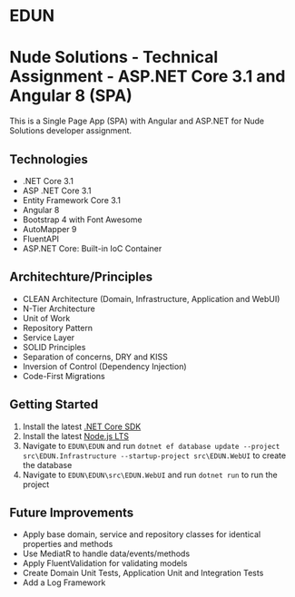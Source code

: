 # EDUN
# Nude Solutions - Technical Assignment - ASP.NET Core 3.1 and Angular 8 (SPA) 

This is a Single Page App (SPA) with Angular and ASP.NET for Nude Solutions developer assignment. 

## Technologies

* .NET Core 3.1
* ASP .NET Core 3.1
* Entity Framework Core 3.1
* Angular 8
* Bootstrap 4 with Font Awesome
* AutoMapper 9
* FluentAPI
* ASP.NET Core: Built-in IoC Container

## Architechture/Principles

* CLEAN Architecture (Domain, Infrastructure, Application and WebUI)
* N-Tier Architecture
* Unit of Work
* Repository Pattern 
* Service Layer
* SOLID Principles
* Separation of concerns, DRY and KISS
* Inversion of Control (Dependency Injection)
* Code-First Migrations

## Getting Started

1. Install the latest [.NET Core SDK](https://dotnet.microsoft.com/download)
2. Install the latest [Node.js LTS](https://nodejs.org/en/)
3. Navigate to `EDUN\EDUN` and run `dotnet ef database update --project src\EDUN.Infrastructure --startup-project src\EDUN.WebUI` to create the database
4. Navigate to `EDUN\EDUN\src\EDUN.WebUI` and run `dotnet run` to run the project

## Future Improvements

* Apply base domain, service and repository classes for identical properties and methods
* Use MediatR to handle data/events/methods
* Apply FluentValidation for validating models
* Create Domain Unit Tests, Application Unit and Integration Tests
* Add a Log Framework

